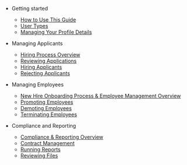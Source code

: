 * Getting started
  * [How to Use This Guide](/#overview.md)
  * [User Types](users.md)
  * [Managing Your Profile Details](profile_management.md)

* Managing Applicants
  * [Hiring Process Overview](./applicant_management/applicant_service_request_overview.md)
  * [Reviewing Applications](./applicant_management/application_review.md)
  * [Hiring Applicants](./applicant_management/hiring.md)
  * [Rejecting Applicants](./applicant_management/_navbar.mdrejecting.md)

* Managing Employees 
  * [New Hire Onboarding Process & Employee Management Overview](employee_management/process_overview.md)
  * [Promoting Employees](employee_management/promotions.md)
  * [Demoting Employees](employee_management/demotions.md)
  * [Terminating Employees](employee_management/terminations.md)

* Compliance and Reporting
  * [Compliance & Reporting Overview](./compliance/compliance.md)
  * [Contract Management](./compliance/contracts.md)
  * [Running Reports](./compliance/reporting.md)
  * [Reviewing Files](./compliance/audit.md)

